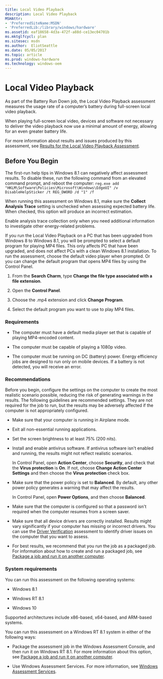 ```yaml
---
title: Local Video Playback
description: Local Video Playback
MSHAttr:
- 'PreferredSiteName:MSDN'
- 'PreferredLib:/library/windows/hardware'
ms.assetid: eaf18658-4d3a-472f-a88d-ce13ec04701b
ms.mktglfcycl: plan
ms.sitesec: msdn
ms.author:  EliotSeattle
ms.date: 05/05/2017
ms.topic: article
ms.prod: windows-hardware
ms.technology: windows-oem
---
```


# Local Video Playback


As part of the Battery Run Down job, the Local Video Playback assessment measures the usage rate of a computer’s battery during full-screen local video playback.

When playing full-screen local video, devices and software not necessary to deliver the video playback now use a minimal amount of energy, allowing for an even greater battery life.

For more information about results and issues produced by this assessment, see [Results for the Local Video Playback Assessment](results-for-the-local-video-playback-assessment.md).

## <a href="" id="beforeyoubegin"></a>Before You Begin


The first-run help tips in Windows 8.1 can negatively affect assessment results. To disable these, run the following command from an elevated command prompt, and reboot the computer: `reg.exe add "HKLM\Software\Policies\Microsoft\Windows\EdgeUI" /v DisableHelpSticker /t REG_DWORD /d "1" /f`

When running this assessment on Windows 8.1, make sure the **Collect Analysis Trace** setting is unchecked when assessing expected battery life. When checked, this option will produce an incorrect estimation.

Enable analysis trace collection only when you need additional information to investigate other energy-related problems.

If you run the Local Video Playback on a PC that has been upgraded from Windows 8 to Windows 8.1, you will be prompted to select a default program for playing MP4 files. This only affects PC that have been upgraded, and does not affect PCs with a clean Windows 8.1 installation. To run the assessment, choose the default video player when prompted. Or you can change the default program that opens MP4 files by using the Control Panel.

1.  From the **Search Charm**, type **Change the file type associated with a file extension**.

2.  Open the **Control Panel**.

3.  Choose the .mp4 extension and click **Change Program**.

4.  Select the default program you want to use to play MP4 files.

### Requirements

-   The computer must have a default media player set that is capable of playing MP4-encoded content.

-   The computer must be capable of playing a 1080p video.

-   The computer must be running on DC (battery) power. Energy efficiency jobs are designed to run only on mobile devices. If a battery is not detected, you will receive an error.

### Recommendations

Before you begin, configure the settings on the computer to create the most realistic scenario possible, reducing the risk of generating warnings in the results. The following guidelines are recommended settings. They are not required for the job to run, but the results may be adversely affected if the computer is not appropriately configured.

-   Make sure that your computer is running in Airplane mode.

-   Exit all non-essential running applications.

-   Set the screen brightness to at least 75% (200 nits).

-   Install and enable antivirus software. If antivirus software isn't enabled and running, the results might not reflect realistic scenarios.

    In Control Panel, open **Action Center**, choose **Security**, and check that the **Virus protection** is **On**. If not, choose **Change Action Center Settings** and then choose the **Virus protection** check box.

-   Make sure that the power policy is set to **Balanced**. By default, any other power policy generates a warning that may affect the results.

    In Control Panel, open **Power Options**, and then choose **Balanced**.

-   Make sure that the computer is configured so that a password isn't required when the computer resumes from a screen saver.

-   Make sure that all device drivers are correctly installed. Results might vary significantly if your computer has missing or incorrect drivers. You can use the [Driver Verification](driver-verification.md) assessment to identify driver issues on the computer that you want to assess.

-   For best results, we recommend that you run the job as a packaged job. For information about how to create and run a packaged job, see [Package a job and run it on another computer](package-a-job-and-run-it-on-another-computer.md).

### System requirements

You can run this assessment on the following operating systems:

-   Windows 8.1

-   Windows RT 8.1

-   Windows 10

Supported architectures include x86-based, x64-based, and ARM-based systems.

You can run this assessment on a Windows RT 8.1 system in either of the following ways:

-   Package the assessment job in the Windows Assessment Console, and then run it on Windows RT 8.1. For more information about this option, see [Package a job and run it on another computer](package-a-job-and-run-it-on-another-computer.md).

-   Use Windows Assessment Services. For more information, see [Windows Assessment Services](windows-assessment-services-technical-reference.md).

 

 






